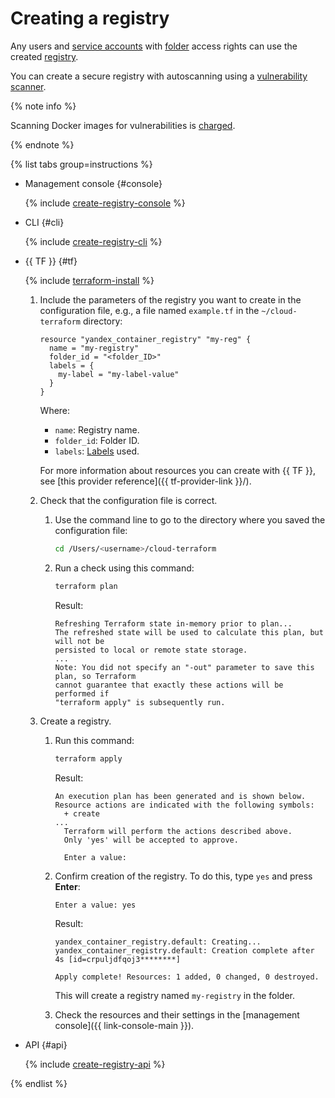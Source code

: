 # Creating a registry

Any users and [service accounts](../../../iam/concepts/users/service-accounts.md) with [folder](../../../resource-manager/concepts/resources-hierarchy.md#folder) access rights can use the created [registry](../../concepts/registry.md). 

You can create a secure registry with autoscanning using a [vulnerability scanner](../../concepts/vulnerability-scanner.md).

{% note info %}

Scanning Docker images for vulnerabilities is [charged](../../pricing.md#scanner).

{% endnote %}

{% list tabs group=instructions %}

- Management console {#console}

  {% include [create-registry-console](../../../_includes/container-registry/create-registry-console.md) %}

- CLI {#cli}

  {% include [create-registry-cli](../../../_includes/container-registry/create-registry-cli.md) %}

- {{ TF }} {#tf}

  {% include [terraform-install](../../../_includes/terraform-install.md) %}
  1. Include the parameters of the registry you want to create in the configuration file, e.g., a file named `example.tf` in the `~/cloud-terraform` directory:

     ```hcl
     resource "yandex_container_registry" "my-reg" {
       name = "my-registry"
       folder_id = "<folder_ID>"
       labels = {
         my-label = "my-label-value"
       }
     }
     ```

     Where:
     * `name`: Registry name.
     * `folder_id`: Folder ID.
     * `labels`: [Labels](../../../resource-manager/concepts/labels.md) used.

     For more information about resources you can create with {{ TF }}, see [this provider reference]({{ tf-provider-link }}/).
  1. Check that the configuration file is correct.
     1. Use the command line to go to the directory where you saved the configuration file:

        ```bash
        cd /Users/<username>/cloud-terraform
        ```

     1. Run a check using this command:

        ```bash
        terraform plan
        ```

        Result:

        ```text
        Refreshing Terraform state in-memory prior to plan...
        The refreshed state will be used to calculate this plan, but will not be
        persisted to local or remote state storage.
        ...
        Note: You did not specify an "-out" parameter to save this plan, so Terraform
        cannot guarantee that exactly these actions will be performed if
        "terraform apply" is subsequently run.
        ```

  1. Create a registry.
     1. Run this command:

        ```bash
        terraform apply
        ```

        Result:

        ```text
        An execution plan has been generated and is shown below.
        Resource actions are indicated with the following symbols:
          + create
        ...
          Terraform will perform the actions described above.
          Only 'yes' will be accepted to approve.

          Enter a value:
        ```

     1. Confirm creation of the registry. To do this, type `yes` and press **Enter**:

        ```bash
        Enter a value: yes
        ```

        Result:

        ```text
        yandex_container_registry.default: Creating...
        yandex_container_registry.default: Creation complete after 4s [id=crpuljdfqoj3********]

        Apply complete! Resources: 1 added, 0 changed, 0 destroyed.
        ```

        This will create a registry named `my-registry` in the folder.
     1. Check the resources and their settings in the [management console]({{ link-console-main }}).

- API {#api}

  {% include [create-registry-api](../../../_includes/container-registry/create-registry-api.md) %}

{% endlist %}
